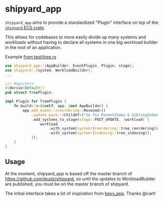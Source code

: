 # shipyard_app

`shipyard_app` aims to provide a standardized "Plugin" interface on top of the [`shipyard` ECS crate](https://github.com/leudz/shipyard).

This allows for codebases to more easily divide up many systems and workloads without having to declare all systems in one big workload builder in the root of an application.

Example [from test/tree.rs](https://github.com/storyscript/shipyard_app/blob/master/src/test/tree.rs)

```rust
use shipyard_app::{AppBuilder, EventPlugin, Plugin, stage};
use shipyard::{system, WorkloadBuilder};
...

/// Registers
#[derive(Default)]
pub struct TreePlugin;

impl Plugin for TreePlugin {
    fn build<'a>(&self, app: &mut AppBuilder) {
        app.add_event::<reordering::MoveCmd>()
            .update_pack::<ChildOf>("to fix ParentIndex & SiblingIndex components on changes") // enable change tracking in shipyard for the ChildOf component
            .add_systems_to_stage(stage::POST_UPDATE, |workload| {
                workload
                    .with_system(system!(reordering::tree_reordering))
                    .with_system(system!(indexing::tree_indexing));
            });
    }
}
```

## Usage

At the moment, shipyard_app is based off the master branch of https://github.com/leudz/shipyard, so until the updates to WorkloadBuilder are published, you must be on the master branch of shipyard.

The initial interface takes a lot of inspiration from [bevy_app]. Thanks @cart!

[bevy_app]: https://github.com/bevyengine/bevy/tree/b925e22949ee1ca990dfc6a678d8e4636cae5271/crates/bevy_app
